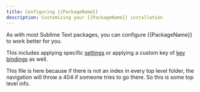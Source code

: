```yaml
---
title: Configuring {{PackageName}}
description: Customizing your {{PackageName}} installation
---
```


As with most Sublime Text packages, you can configure {{PackageName}} to work
better for you.

This includes applying specific [settings](settings.md) or applying a custom
key of [key bindings](keybinds.md) as well.

This file is here because if there is not an index in every top level folder,
the navigation will throw a 404 if someone tries to go there. So this is some
top level info.